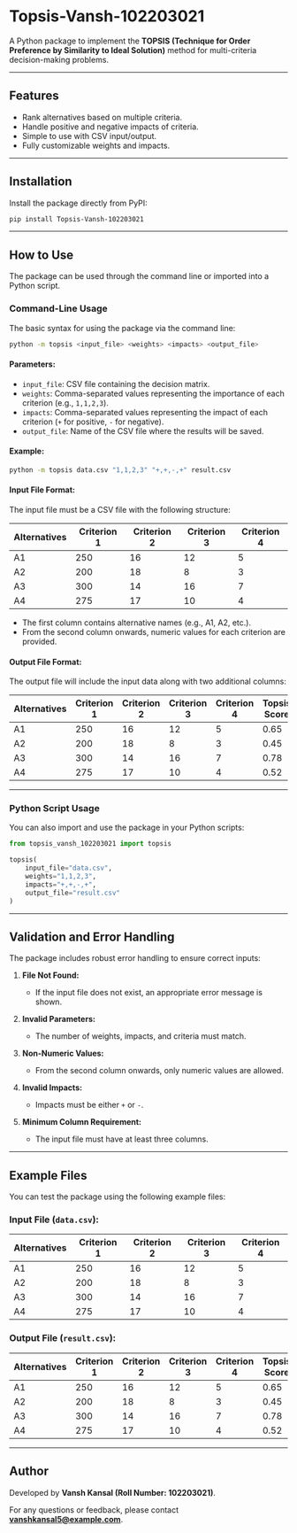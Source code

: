 # Topsis-Vansh-102203021

A Python package to implement the **TOPSIS (Technique for Order Preference by Similarity to Ideal Solution)** method for multi-criteria decision-making problems.

---

## Features

- Rank alternatives based on multiple criteria.
- Handle positive and negative impacts of criteria.
- Simple to use with CSV input/output.
- Fully customizable weights and impacts.

---

## Installation

Install the package directly from PyPI:

```bash
pip install Topsis-Vansh-102203021
```

---

## How to Use

The package can be used through the command line or imported into a Python script.

### **Command-Line Usage**

The basic syntax for using the package via the command line:

```bash
python -m topsis <input_file> <weights> <impacts> <output_file>
```

#### **Parameters:**
- `input_file`: CSV file containing the decision matrix.
- `weights`: Comma-separated values representing the importance of each criterion (e.g., `1,1,2,3`).
- `impacts`: Comma-separated values representing the impact of each criterion (`+` for positive, `-` for negative).
- `output_file`: Name of the CSV file where the results will be saved.

#### **Example:**

```bash
python -m topsis data.csv "1,1,2,3" "+,+,-,+" result.csv
```

#### **Input File Format:**

The input file must be a CSV file with the following structure:

| Alternatives | Criterion 1 | Criterion 2 | Criterion 3 | Criterion 4 |
|--------------|-------------|-------------|-------------|-------------|
| A1           | 250         | 16          | 12          | 5           |
| A2           | 200         | 18          | 8           | 3           |
| A3           | 300         | 14          | 16          | 7           |
| A4           | 275         | 17          | 10          | 4           |

- The first column contains alternative names (e.g., A1, A2, etc.).
- From the second column onwards, numeric values for each criterion are provided.

#### **Output File Format:**

The output file will include the input data along with two additional columns:

| Alternatives | Criterion 1 | Criterion 2 | Criterion 3 | Criterion 4 | Topsis Score | Rank |
|--------------|-------------|-------------|-------------|-------------|--------------|------|
| A1           | 250         | 16          | 12          | 5           | 0.65         | 2    |
| A2           | 200         | 18          | 8           | 3           | 0.45         | 4    |
| A3           | 300         | 14          | 16          | 7           | 0.78         | 1    |
| A4           | 275         | 17          | 10          | 4           | 0.52         | 3    |

---

### **Python Script Usage**

You can also import and use the package in your Python scripts:

```python
from topsis_vansh_102203021 import topsis

topsis(
    input_file="data.csv",
    weights="1,1,2,3",
    impacts="+,+,-,+",
    output_file="result.csv"
)
```

---

## Validation and Error Handling

The package includes robust error handling to ensure correct inputs:

1. **File Not Found:**
   - If the input file does not exist, an appropriate error message is shown.

2. **Invalid Parameters:**
   - The number of weights, impacts, and criteria must match.

3. **Non-Numeric Values:**
   - From the second column onwards, only numeric values are allowed.

4. **Invalid Impacts:**
   - Impacts must be either `+` or `-`.

5. **Minimum Column Requirement:**
   - The input file must have at least three columns.

---

## Example Files

You can test the package using the following example files:

### Input File (`data.csv`):

| Alternatives | Criterion 1 | Criterion 2 | Criterion 3 | Criterion 4 |
|--------------|-------------|-------------|-------------|-------------|
| A1           | 250         | 16          | 12          | 5           |
| A2           | 200         | 18          | 8           | 3           |
| A3           | 300         | 14          | 16          | 7           |
| A4           | 275         | 17          | 10          | 4           |

### Output File (`result.csv`):

| Alternatives | Criterion 1 | Criterion 2 | Criterion 3 | Criterion 4 | Topsis Score | Rank |
|--------------|-------------|-------------|-------------|-------------|--------------|------|
| A1           | 250         | 16          | 12          | 5           | 0.65         | 2    |
| A2           | 200         | 18          | 8           | 3           | 0.45         | 4    |
| A3           | 300         | 14          | 16          | 7           | 0.78         | 1    |
| A4           | 275         | 17          | 10          | 4           | 0.52         | 3    |

---

## Author

Developed by **Vansh Kansal (Roll Number: 102203021)**.

For any questions or feedback, please contact **vanshkansal5@example.com**.
